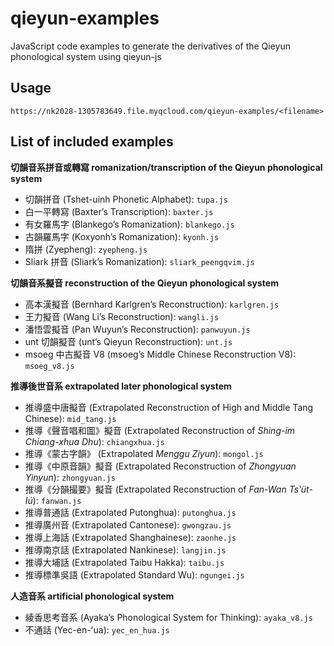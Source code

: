 # qieyun-examples

JavaScript code examples to generate the derivatives of the Qieyun phonological system using qieyun-js

## Usage

```
https://nk2028-1305783649.file.myqcloud.com/qieyun-examples/<filename>
```

## List of included examples

**切韻音系拼音或轉寫 romanization/transcription of the Qieyun phonological system**

- 切韻拼音 (Tshet-uinh Phonetic Alphabet): `tupa.js`
- 白一平轉寫 (Baxter’s Transcription): `baxter.js`
- 有女羅馬字 (Blankego’s Romanization): `blankego.js`
- 古韻羅馬字 (Koxyonh’s Romanization): `kyonh.js`
- 隋拼 (Zyepheng): `zyepheng.js`
- Sliark 拼音 (Sliark’s Romanization): `sliark_peengqvim.js`

**切韻音系擬音 reconstruction of the Qieyun phonological system**

- 高本漢擬音 (Bernhard Karlgren’s Reconstruction): `karlgren.js`
- 王力擬音 (Wang Li’s Reconstruction): `wangli.js`
- 潘悟雲擬音 (Pan Wuyun’s Reconstruction): `panwuyun.js`
- unt 切韻擬音 (unt’s Qieyun Reconstruction): `unt.js`
- msoeg 中古擬音 V8 (msoeg’s Middle Chinese Reconstruction V8): `msoeg_v8.js`

**推導後世音系 extrapolated later phonological system**

- 推導盛中唐擬音 (Extrapolated Reconstruction of High and Middle Tang Chinese): `mid_tang.js`
- 推導《聲音唱和圖》擬音 (Extrapolated Reconstruction of _Shing-im Chiang-xhua Dhu_): `chiangxhua.js`
- 推導《蒙古字韻》 (Extrapolated _Menggu Ziyun_): `mongol.js`
- 推導《中原音韻》擬音 (Extrapolated Reconstruction of _Zhongyuan Yinyun_): `zhongyuan.js`
- 推導《分韻撮要》擬音 (Extrapolated Reconstruction of _Fan-Wan Tsʽüt-Iú_): `fanwan.js`
- 推導普通話 (Extrapolated Putonghua): `putonghua.js`
- 推導廣州音 (Extrapolated Cantonese): `gwongzau.js`
- 推導上海話 (Extrapolated Shanghainese): `zaonhe.js`
- 推導南京話 (Extrapolated Nankinese): `langjin.js`
- 推導大埔話 (Extrapolated Taibu Hakka): `taibu.js`
- 推導標準吳語 (Extrapolated Standard Wu): `ngungei.js`

**人造音系 artificial phonological system**

- 綾香思考音系 (Ayaka’s Phonological System for Thinking): `ayaka_v8.js`
- 不通話 (Yec-en-ʻua): `yec_en_hua.js`
